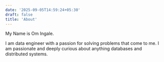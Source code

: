 ```yaml
---
date: '2025-09-05T14:59:24+05:30'
draft: false
title: 'About'
---
```


My Name is Om Ingale. 

I am data engineer with a passion for solving problems that come to me. I am passionate and deeply curious about anything databases and distributed systems.